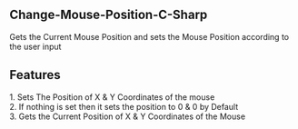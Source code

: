 <h2> Change-Mouse-Position-C-Sharp </h2>
<p> Gets the Current Mouse Position and sets the Mouse Position according to the user input </p>

<h2>Features</h2>
<p>1. Sets The Position of X & Y Coordinates of the mouse
<br/>
2. If nothing is set then it sets the position to 0 & 0 by Default <br/>
3. Gets the Current Position of X & Y Coordinates of the Mouse 
</p>
